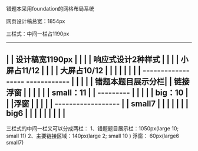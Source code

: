 错题本采用foundation的网格布局系统

网页设计稿总宽：1854px

三栏式：中间一栏占1190px

------------------------------------------------------------------
|           |          设计稿宽1190px                 |           |
|           |          响应式设计2种样式               |           |
|           |          小屏占11/12                    |           |
|           |          大屏占10/12                    |           |
|           |                                        |           |
|           | ------------------    ------------     |           |
|           | | 错题本题目展示分栏|   | 链接浮窗  |     |           |
|           | |    small：11    |   |  ---------     |           |
|           | |    big：10      |   |  |浮窗    |     |           |
|           | ------------------    |  | small7 |    |           |
|           |                       |  | big6   |    |           |
|           |                       |           |    |           |
----------------------------------------------------------------

三栏式的中间一栏又可以分成两栏：
    1、错题题目展示栏：1050px(large 10; small 11)
    2、主要链接区域：140px(large 2; small 10 )
           浮窗： 60px(large6 small7)